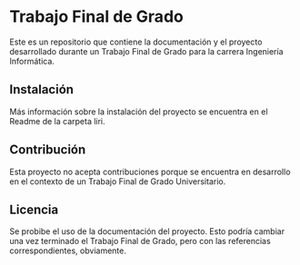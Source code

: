 # Trabajo Final de Grado

Este es un repositorio que contiene la documentación y el proyecto desarrollado durante un Trabajo Final de Grado para la carrera Ingeniería Informática.

## Instalación

Más información sobre la instalación del proyecto se encuentra en el Readme de la carpeta liri.
        
## Contribución

Esta proyecto no acepta contribuciones porque se encuentra en desarrollo en el contexto de un Trabajo Final de Grado Universitario.

## Licencia

Se probibe el uso de la documentación del proyecto. 
Esto podría cambiar una vez terminado el Trabajo Final de Grado, pero con las referencias correspondientes, obviamente.
